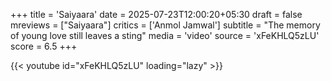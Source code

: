+++
title = 'Saiyaara'
date = 2025-07-23T12:00:20+05:30
draft = false
mreviews = ["Saiyaara"]
critics = ['Anmol Jamwal']
subtitle = "The memory of young love still leaves a sting"
media = 'video'
source = 'xFeKHLQ5zLU'
score = 6.5
+++

{{< youtube id="xFeKHLQ5zLU" loading="lazy" >}}
